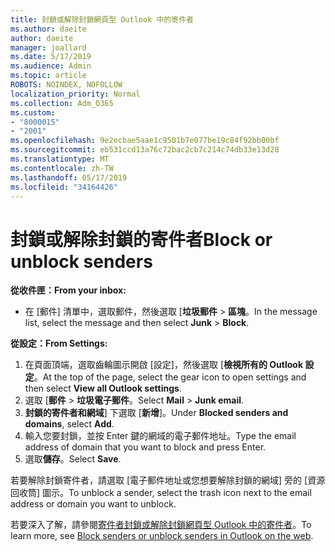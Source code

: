 ```yaml
---
title: 封鎖或解除封鎖網頁型 Outlook 中的寄件者
ms.author: daeite
author: daeite
manager: joallard
ms.date: 5/17/2019
ms.audience: Admin
ms.topic: article
ROBOTS: NOINDEX, NOFOLLOW
localization_priority: Normal
ms.collection: Adm_O365
ms.custom:
- "8000015"
- "2001"
ms.openlocfilehash: 9e2ecbae5aae1c9501b7e077be19c84f92bb00bf
ms.sourcegitcommit: eb531ccd13a76c72bac2cb7c214c74db33e13d28
ms.translationtype: MT
ms.contentlocale: zh-TW
ms.lasthandoff: 05/17/2019
ms.locfileid: "34164426"
---
```

# <a name="block-or-unblock-senders"></a><span data-ttu-id="06387-102">封鎖或解除封鎖的寄件者</span><span class="sxs-lookup"><span data-stu-id="06387-102">Block or unblock senders</span></span>

<span data-ttu-id="06387-103">**從收件匣：**</span><span class="sxs-lookup"><span data-stu-id="06387-103">**From your inbox:**</span></span>

- <span data-ttu-id="06387-104">在 [郵件] 清單中，選取郵件，然後選取 [**垃圾郵件** > **區塊**。</span><span class="sxs-lookup"><span data-stu-id="06387-104">In the message list, select the message and then select **Junk** > **Block**.</span></span>

<span data-ttu-id="06387-105">**從設定：**</span><span class="sxs-lookup"><span data-stu-id="06387-105">**From Settings:**</span></span>

1. <span data-ttu-id="06387-106">在頁面頂端，選取齒輪圖示開啟 [設定]，然後選取 [**檢視所有的 Outlook 設定**。</span><span class="sxs-lookup"><span data-stu-id="06387-106">At the top of the page, select the gear icon to open settings and then select **View all Outlook settings**.</span></span>
2. <span data-ttu-id="06387-107">選取 [**郵件** > **垃圾電子郵件**。</span><span class="sxs-lookup"><span data-stu-id="06387-107">Select **Mail** > **Junk email**.</span></span>
3. <span data-ttu-id="06387-108">**封鎖的寄件者和網域**] 下選取 [**新增**]。</span><span class="sxs-lookup"><span data-stu-id="06387-108">Under **Blocked senders and domains**, select **Add**.</span></span>
4. <span data-ttu-id="06387-109">輸入您要封鎖，並按 Enter 鍵的網域的電子郵件地址。</span><span class="sxs-lookup"><span data-stu-id="06387-109">Type the email address of domain that you want to block and press Enter.</span></span>
5. <span data-ttu-id="06387-110">選取**儲存**。</span><span class="sxs-lookup"><span data-stu-id="06387-110">Select **Save**.</span></span>

<span data-ttu-id="06387-111">若要解除封鎖寄件者，請選取 [電子郵件地址或您想要解除封鎖的網域] 旁的 [資源回收筒] 圖示。</span><span class="sxs-lookup"><span data-stu-id="06387-111">To unblock a sender, select the trash icon next to the email address or domain you want to unblock.</span></span>

<span data-ttu-id="06387-112">若要深入了解，請參閱[寄件者封鎖或解除封鎖網頁型 Outlook 中的寄件者](https://support.office.com/article/9bf812d4-6995-4d19-901a-76d6e26939b0)。</span><span class="sxs-lookup"><span data-stu-id="06387-112">To learn more, see [Block senders or unblock senders in Outlook on the web](https://support.office.com/article/9bf812d4-6995-4d19-901a-76d6e26939b0).</span></span>